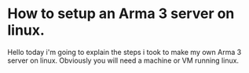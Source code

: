 # How to setup an Arma 3 server on linux.

Hello today i'm going to explain the steps i took to make my own Arma 3 server on linux.
Obviously you will need a machine or VM running linux.

